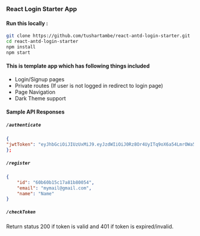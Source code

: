### React Login Starter App

#### Run this locally : 
```bash
git clone https://github.com/tushartambe/react-antd-login-starter.git
cd react-antd-login-starter
npm install
npm start
```

#### This is template app which has following things included

* Login/Signup pages
* Private routes (If user is not logged in redirect to login page)
* Page Navigation
* Dark Theme support

#### Sample API Responses

##### `/authenticate`

```json
{
"jwtToken": "eyJhbGciOiJIUzUxMiJ9.eyJzdWIiOiJ0Rz8Or4UyITq9oX6a54LmrOWa5DCLxnwvd-s6lbXvKg8wgDotWe1mMrg9FGwe5H57P98Q"
};
```

##### `/register`

```json
{
    "id": "60b60b15c17a81b80054",
    "email": "mymail@gmail.com",
    "name": "Name"
}
```

##### `/checkToken`

Return status 200 if token is valid and 401 if token is expired/invalid.
